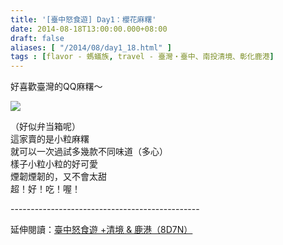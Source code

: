 ```yaml
---
title: '[臺中怒食遊] Day1：櫻花麻糬'
date: 2014-08-18T13:00:00.000+08:00
draft: false
aliases: [ "/2014/08/day1_18.html" ]
tags : [flavor - 螞蟻族, travel - 臺灣・臺中、南投清境、彰化鹿港]
---
```


好喜歡臺灣的QQ麻糬～  

![](/images/taichung1e.jpg)

（好似弁当箱呢）  
這家賣的是小粒麻糬  
就可以一次過試多幾款不同味道（多心）  
樣子小粒小粒的好可愛  
煙韌煙韌的，又不會太甜  
超！好！吃！喔！  
  
\-----------------------------------------------  
  
延伸閱讀：[臺中怒食遊 +清境 & 鹿港（8D7N）](https://hidie.net/taichung8d7n/)
